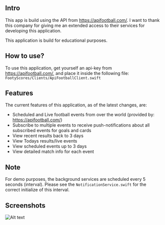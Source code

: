 
## Intro ##
This app is build using the API from https://apifootball.com/. I want to thank this company for giving me an extended access to their services for developing this application.

This application is build for educational purposes.

## How to use? ##
To use this application, get yourself an api-key from https://apifootball.com/, and place it inside the following file:
```FootyScores/Clients/ApiFootballClient.swift```

## Features ##
The current features of this application, as of the latest changes, are:

- Scheduled and Live football events from over the world (provided by: https://apifootball.com/)
- Subscribe to multiple events to receive push-notifications about all subscribed events for goals and cards
- View recent results back to 3 days
- View Todays results/live events
- View scheduled events up to 3 days
- View detailed match info for each event

## Note ##
For demo purposes, the background services are scheduled every 5 seconds (interval). Please see the ```NotificationService.swift``` for the correct initialize of this interval.

## Screenshots ##
![Alt text](/Screenshots/favorites.jpeg?raw=true "Favorites")

